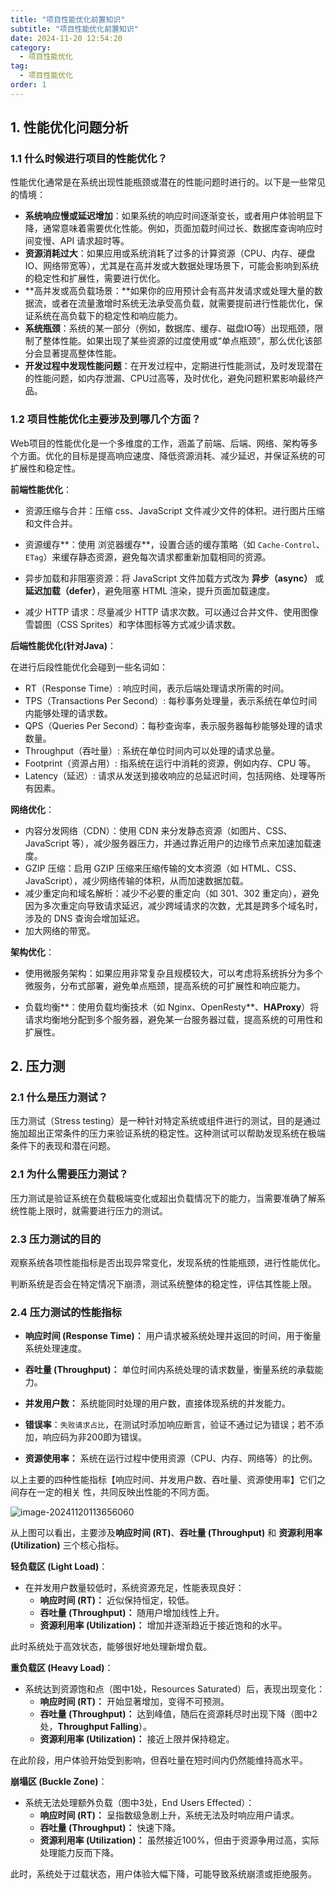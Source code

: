 ```yaml
---
title: "项目性能优化前置知识"
subtitle: "项目性能优化前置知识"
date: 2024-11-20 12:54:20
category:
  - 项目性能优化
tag:
  - 项目性能优化
order: 1
---
```


## 1. 性能优化问题分析

### 1.1 什么时候进行项目的性能优化？

性能优化通常是在系统出现性能瓶颈或潜在的性能问题时进行的。以下是一些常见的情境：

* **系统响应慢或延迟增加**：如果系统的响应时间逐渐变长，或者用户体验明显下降，通常意味着需要优化性能。例如，页面加载时间过长、数据库查询响应时间变慢、API 请求超时等。
* **资源消耗过大**：如果应用或系统消耗了过多的计算资源（CPU、内存、硬盘IO、网络带宽等），尤其是在高并发或大数据处理场景下，可能会影响到系统的稳定性和扩展性，需要进行优化。
* **高并发或高负载场景：**如果你的应用预计会有高并发请求或处理大量的数据流，或者在流量激增时系统无法承受高负载，就需要提前进行性能优化，保证系统在高负载下的稳定性和响应能力。
* **系统瓶颈**：系统的某一部分（例如，数据库、缓存、磁盘IO等）出现瓶颈，限制了整体性能。如果出现了某些资源的过度使用或“单点瓶颈”，那么优化该部分会显著提高整体性能。
* **开发过程中发现性能问题**：在开发过程中，定期进行性能测试，及时发现潜在的性能问题，如内存泄漏、CPU过高等，及时优化，避免问题积累影响最终产品。

### 1.2 项目性能优化主要涉及到哪几个方面？

Web项目的性能优化是一个多维度的工作，涵盖了前端、后端、网络、架构等多个方面。优化的目标是提高响应速度、降低资源消耗、减少延迟，并保证系统的可扩展性和稳定性。

 **前端性能优化**：

* 资源压缩与合并：压缩 css、JavaScript 文件减少文件的体积。进行图片压缩和文件合并。

* 资源缓存**：使用 浏览器缓存**，设置合适的缓存策略（如 `Cache-Control`、`ETag`）来缓存静态资源，避免每次请求都重新加载相同的资源。

* 异步加载和非阻塞资源：将 JavaScript 文件加载方式改为 **异步（async）** 或 **延迟加载（defer）**，避免阻塞 HTML 渲染，提升页面加载速度。

* 减少 HTTP 请求：尽量减少 HTTP 请求次数。可以通过合并文件、使用图像雪碧图（CSS Sprites）和字体图标等方式减少请求数。

**后端性能优化(针对Java)**：

在进行后段性能优化会碰到一些名词如：

* RT（Response Time）:  响应时间，表示后端处理请求所需的时间。
* TPS（Transactions Per Second）: 每秒事务处理量，表示系统在单位时间内能够处理的请求数。
* QPS（Queries Per Second）：每秒查询率，表示服务器每秒能够处理的请求数量。
* Throughput（吞吐量）: 系统在单位时间内可以处理的请求总量。
* Footprint（资源占用）: 指系统在运行中消耗的资源，例如内存、CPU 等。
* Latency（延迟）: 请求从发送到接收响应的总延迟时间，包括网络、处理等所有因素。

**网络优化**：

* 内容分发网络（CDN）：使用 CDN 来分发静态资源（如图片、CSS、JavaScript 等），减少服务器压力，并通过靠近用户的边缘节点来加速加载速度。
* GZIP 压缩：启用 GZIP 压缩来压缩传输的文本资源（如 HTML、CSS、JavaScript），减少网络传输的体积，从而加速数据加载。
* 减少重定向和域名解析：减少不必要的重定向（如 301、302 重定向），避免因为多次重定向导致请求延迟，减少跨域请求的次数，尤其是跨多个域名时，涉及的 DNS 查询会增加延迟。
* 加大网络的带宽。

**架构优化**：

* 使用微服务架构：如果应用非常复杂且规模较大，可以考虑将系统拆分为多个微服务，分布式部署，避免单点瓶颈，提高系统的可扩展性和响应能力。

*  负载均衡**：使用负载均衡技术（如 Nginx、OpenResty**、**HAProxy**）将请求均衡地分配到多个服务器，避免某一台服务器过载，提高系统的可用性和扩展性。

## 2. 压力测

### 2.1 什么是压力测试？

压力测试（Stress testing）是一种针对特定系统或组件进行的测试，目的是通过施加超出正常条件的压力来验证系统的稳定性。这种测试可以帮助发现系统在极端条件下的表现和潜在问题。

### 2.1 为什么需要压力测试？

压力测试是验证系统在负载极端变化或超出负载情况下的能力，当需要准确了解系统性能上限时，就需要进行压力的测试。

### 2.3 压力测试的目的

观察系统各项性能指标是否出现异常变化，发现系统的性能瓶颈，进行性能优化。

判断系统是否会在特定情况下崩溃，测试系统整体的稳定性，评估其性能上限。

### 2.4 压力测试的性能指标

* **响应时间 (Response Time)：** 用户请求被系统处理并返回的时间，用于衡量系统处理速度。

* **吞吐量 (Throughput)：** 单位时间内系统处理的请求数量，衡量系统的承载能力。

* **并发用户数：** 系统能同时处理的用户数，直接体现系统的并发能力。
* **错误率**：`失败请求占比`，在测试时添加响应断言，验证不通过记为错误；若不添加，响应码为非200即为错误。

* **资源使用率：** 系统在运行过程中使用资源（CPU、内存、网络等）的比例。

以上主要的四种性能指标【响应时间、并发用户数、吞吐量、资源使用率】它们之间存在一定的相关 性，共同反映出性能的不同方面。

![image-20241120113656060](https://beauties.eu.org/blogimg/main/img1/image-20241120113656060.png)

从上图可以看出，主要涉及**响应时间 (RT)**、**吞吐量 (Throughput)** 和 **资源利用率 (Utilization)** 三个核心指标。

**轻负载区 (Light Load)**：

- 在并发用户数量较低时，系统资源充足，性能表现良好：
  - **响应时间 (RT)：** 近似保持恒定，较低。
  - **吞吐量 (Throughput)：** 随用户增加线性上升。
  - **资源利用率 (Utilization)：** 增加并逐渐趋近于接近饱和的水平。

此时系统处于高效状态，能够很好地处理新增负载。

**重负载区 (Heavy Load)**：

- 系统达到资源饱和点（图中1处，Resources Saturated）后，表现出现变化：
  - **响应时间 (RT)：** 开始显著增加，变得不可预测。
  - **吞吐量 (Throughput)：** 达到峰值，随后在资源耗尽时出现下降（图中2处，**Throughput Falling**）。
  - **资源利用率 (Utilization)：** 接近上限并保持稳定。

在此阶段，用户体验开始受到影响，但吞吐量在短时间内仍然能维持高水平。

**崩塌区 (Buckle Zone)**：

- 系统无法处理额外负载（图中3处，End Users Effected）：
  - **响应时间 (RT)：** 呈指数级急剧上升，系统无法及时响应用户请求。
  - **吞吐量 (Throughput)：** 快速下降。
  - **资源利用率 (Utilization)：** 虽然接近100%，但由于资源争用过高，实际处理能力反而下降。

此时，系统处于过载状态，用户体验大幅下降，可能导致系统崩溃或拒绝服务。